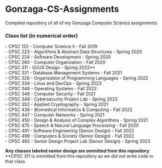 # Gonzaga-CS-Assignments
Compiled repository of all of my Gonzaga Computer Science assignments

### Class list (in numerical order)
\- CPSC 122 - Computer Science II                        - Fall 2019  
\- CPSC 223 - Algorithms & Abstract Data Structures      - Spring 2020  
\- CPSC 224 - Software Development                       - Spring 2020  
\- CPSC 260 - Computer Organization                      - Fall 2020  
\- CPSC 311 - UI/UX Design                               - Spring 2022**  
\- CPSC 321 - Database Management Systems                - Fall 2021  
\- CPSC 326 - Organization of Programming Languages      - Spring 2022  
\- CPSC 334 - Linux and DevOps                           - Spring 2023  
\- CPSC 346 - Operating Systems                          - Fall 2022  
\- CPSC 348 - Computer Security                          - Fall 2021  
\- CPSC 349 - Cybersecurity Project Lab                  - Spring 2023  
\- CPSC 353 - Applied Cryptography                       - Spring 2021  
\- CPSC 436 - Biomedical Informatics & Computing         - Fall 2022  
\- CPSC 447 - Computer Networks                          - Spring 2021  
\- CPSC 450 - Design & Analysis of Complex Algorithms    - Spring 2021  
\- CPSC 475 - Speech & Natural Language Processing       - Fall 2020  
\- CPSC 491 - Software Engineering (Senior Design)       - Fall 2022  
\- CPSC 499 - Computers & Society (Senior Design)        - Fall 2022  
\- CPSC 492 - Senior Design Project Lab (Senior Design)  - Spring 2023

**Any classes labeled senior design are ommitted from this repository**
**CPSC 311 is ommitted from this repository as we did not write code in that class
